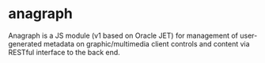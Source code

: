 # anagraph
Anagraph is a JS module (v1 based on Oracle JET) for management of user-generated metadata on graphic/multimedia client controls and content via RESTful interface to the back end.
